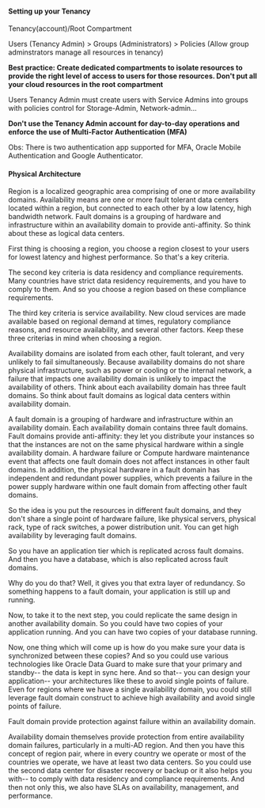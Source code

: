 #### Setting up your Tenancy

Tenancy(account)/Root Compartment

Users (Tenancy Admin) > Groups (Administrators) > Policies (Allow group adminstrators manage all resources in tenancy)

**Best practice: Create dedicated compartments to isolate resources to provide the right level of access to users for those resources.
Don't put all your cloud resources in the root compartment**

Users Tenancy Admin must create users with Service Admins into groups with policies control for Storage-Admin, Network-admin...

**Don't use the Tenancy Admin account for day-to-day operations and enforce the use of Multi-Factor Authentication (MFA)**

Obs: There is two authentication app supported for MFA, Oracle Mobile Authentication and Google Authenticator.

#### Physical Architecture

Region is a localized geographic area comprising of one or more availability domains. Availability means are one or more fault tolerant data centers located within a region, but connected to each other by a low latency, high bandwidth network. Fault domains is a grouping of hardware and infrastructure within an availability domain to provide anti-affinity. So think about these as logical data centers.

First thing is choosing a region, you choose a region closest to your users for lowest latency and highest performance. So that's a key criteria.

The second key criteria is data residency and compliance requirements. Many countries have strict data residency requirements, and you have to comply to them. And so you choose a region based on these compliance requirements.

The third key criteria is service availability. New cloud services are made available based on regional demand at times, regulatory compliance reasons, and resource availability, and several other factors. Keep these three criterias in mind when choosing a region.

Availability domains are isolated from each other, fault tolerant, and very unlikely to fail simultaneously. Because availability domains do not share physical infrastructure, such as power or cooling or the internal network, a failure that impacts one availability domain is unlikely to impact the availability of others. Think about each availability domain has three fault domains. So think about fault domains as logical data centers within availability domain.

A fault domain is a grouping of hardware and infrastructure within an availability domain. Each availability domain contains three fault domains. Fault domains provide anti-affinity: they let you distribute your instances so that the instances are not on the same physical hardware within a single availability domain. A hardware failure or Compute hardware maintenance event that affects one fault domain does not affect instances in other fault domains. In addition, the physical hardware in a fault domain has independent and redundant power supplies, which prevents a failure in the power supply hardware within one fault domain from affecting other fault domains.

So the idea is you put the resources in different fault domains, and they don't share a single point of hardware failure, like physical servers, physical rack, type of rack switches, a power distribution unit. You can get high availability by leveraging fault domains.

So you have an application tier which is replicated across fault domains. And then you have a database, which is also replicated across fault domains.

Why do you do that? Well, it gives you that extra layer of redundancy. So something happens to a fault domain, your application is still up and running.

Now, to take it to the next step, you could replicate the same design in another availability domain. So you could have two copies of your application running. And you can have two copies of your database running.

Now, one thing which will come up is how do you make sure your data is synchronized between these copies? And so you could use various technologies like Oracle Data Guard to make sure that your primary and standby-- the data is kept in sync here. And so that-- you can design your application-- your architectures like these to avoid single points of failure. Even for regions where we have a single availability domain, you could still leverage fault domain construct to achieve high availability and avoid single points of failure.

Fault domain provide protection against failure within an availability domain.

Availability domain themselves provide protection from entire availability domain failures, particularly in a multi-AD region. And then you have this concept of region pair, where in every country we operate or most of the countries we operate, we have at least two data centers. So you could use the second data center for disaster recovery or backup or it also helps you with-- to comply with data residency and compliance requirements. And then not only this, we also have SLAs on availability, management, and performance.